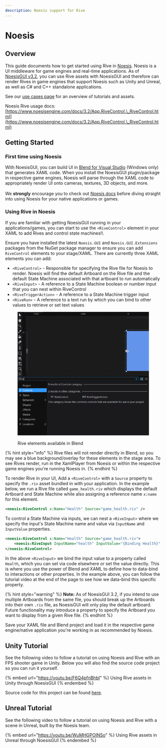 ```yaml
---
description: Noesis support for Rive
---
```


# Noesis

## Overview

This guide documents how to get started using Rive in [Noesis](https://www.noesisengine.com/index.php). Noesis is a UI middleware for game engines and real-time applications. As of [NoesisGUI v3.2](https://www.noesisengine.com/docs/Gui.Core.Changelog.html#version-3-2-0rc2), you can use Rive assets with NoesisGUI and therefore can render Rives in game engines that support Noesis such as Unity and Unreal, as well as C# and C++ standalone applications.

See our [use cases page](https://rive.app/use-cases/rive-noesis) for an overview of tutorials and assets.

Noesis Rive usage docs: [https://www.noesisengine.com/docs/3.2/App.RiveControl.\_RiveControl.html](https://www.noesisengine.com/docs/3.2/App.RiveControl.\_RiveControl.html)

## Getting Started

### First time using Noesis

With NoesisGUI, you can build UI in [Blend for Visual Studio](https://learn.microsoft.com/en-us/visualstudio/xaml-tools/creating-a-ui-by-using-blend-for-visual-studio?view=vs-2022) (Windows only) that generates XAML code. When you install the NoesisGUI plugin/package in respective game engines, Noesis will parse through the XAML code to appropriately render UI onto cameras, textures, 3D objects, and more.\
\
We **strongly** encourage you to check out [Noesis docs](https://www.noesisengine.com/docs/Gui.Core.Index.html) before diving straight into using Noesis for your native applications or games.

### Using Rive in Noesis

If you are familiar with getting NoesisGUI running in your applications/games, you can start to use the `<RiveControl>` element in your XAML to add Rives and control state machines!\


Ensure you have installed the latest `Noesis.GUI` and `Noesis.GUI.Extensions` packages from the NuGet package manager to ensure you can add `RiveControl` elements to your stage/XAML. There are currently three XAML elements you can add:

* `<RiveControl>` - Responsible for specifying the Rive file for Noesis to render. Noesis will find the default Artboard on the Rive file and the default State Machine associated with that artboard to run automatically
* `<RiveInput>` - A reference to a State Machine boolean or number input that you can nest within RiveControl
* `<RiveTriggerAction>` - A reference to a State Machine trigger input
* `<RiveRun>` - A reference to a text run by which you can bind to other values to retrieve or set text values&#x20;

<figure><img src="../../.gitbook/assets/Screenshot 2023-03-17 142704.png" alt=""><figcaption><p>Rive elements available in Blend</p></figcaption></figure>

{% hint style="info" %}
Rive files will not render directly in Blend, so you may see a blue background/overlay for these elements in the stage area. To see Rives render, run in the XamlPlayer from Noesis or within the respective game engines you're running Noesis in.
{% endhint %}

To render Rive in your UI, Add a `<RiveControl>` with a `Source` property to specify the `.riv` asset bundled in with your application. In the example below, we run a Rive file called `game_health.riv` which displays the default Artboard and State Machine while also assigning a reference name `x:name` for this element.&#x20;

```xml
<noesis:RiveControl x:Name="Health" Source="game_health.riv" />
```

To control a State Machine via inputs, we can nest a `<RiveInput>` where we specify the input's State Machine name and value via `InputName` and `InputValue` properties.

```xml
<noesis:RiveControl x:Name="Health" Source="game_health.riv">
    <noesis:RiveInput InputName="health" InputValue="{Binding Health}" />
</noesis:RiveControl>
```

In the above `<RiveInput>` we bind the input value to a property called `Health`, which you can set via code elsewhere or set the value directly. This is where you use the power of Blend and XAML to define how to data-bind to interactions or other properties. In the example above, you can follow the tutorial video at the end of the page to see how we data-bind this specific property.

{% hint style="warning" %}
**Note:** As of NoesisGUI 3.2, if you intend to use multiple Artboards from the same file, you should break up the Artboards into their own `.riv` file, as NoesisGUI will only play the default artboard. Future functionality may introduce a property to specify the Artboard you want to display from a given Rive file.
{% endhint %}

Save your XAML file and Blend project and load it in the respective game engine/native application you're working in as recommended by Noesis.

## Unity Tutorial

See the following video to follow a tutorial on using Noesis and Rive with an FPS shooter game in Unity. Below you will also find the source code project so you can run it yourself.

{% embed url="https://youtu.be/F6Q4pfnBhbI" %}
Using Rive assets in Unity through NoesisGUI
{% endembed %}

Source code for this project can be found [here](https://github.com/zplata/rive-noesis-unity-fps-demo).

## Unreal Tutorial

See the following video to follow a tutorial on using Noesis and Rive with a scene in Unreal, built by the Noesis team.

{% embed url="https://youtu.be/WuMHGPOINSo" %}
Using Rive assets in Unreal through NoesisGUI
{% endembed %}
